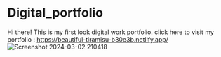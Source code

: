 
# Digital_portfolio
Hi there! This is my first look digital work portfolio.
click here to visit my portfolio : https://beautiful-tiramisu-b30e3b.netlify.app/
![Screenshot 2024-03-02 210418](https://github.com/harshitasoni-09/Digital_portfolio/assets/127110597/e4ac4557-786f-48b2-b29f-ac280f665714)

